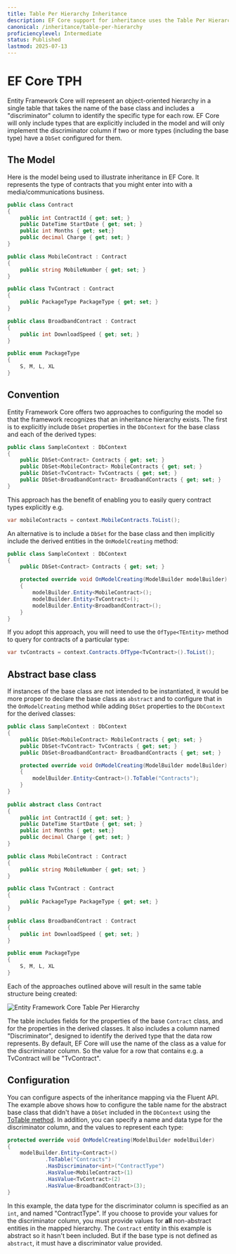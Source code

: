 ```yaml
---
title: Table Per Hierarchy Inheritance
description: EF Core support for inheritance uses the Table Per Hierarchy pattern
canonical: /inheritance/table-per-hierarchy
proficiencylevel: Intermediate
status: Published
lastmod: 2025-07-13
---
```


# EF Core TPH

Entity Framework Core will represent an object-oriented hierarchy in a single table that takes the name of the base class and includes a "discriminator" column to identify the specific type for each row.  EF Core will only include types that are explicitly included in the model and will only implement the discriminator column if two or more types (including the base type) have a `DbSet` configured for them.

## The Model

Here is the model being used to illustrate inheritance in EF Core. It represents the type of contracts that you might enter into with a media/communications business.

```csharp
public class Contract
{
    public int ContractId { get; set; }
    public DateTime StartDate { get; set; }
    public int Months { get; set;}
    public decimal Charge { get; set; }
}

public class MobileContract : Contract
{
    public string MobileNumber { get; set; }
}

public class TvContract : Contract
{
    public PackageType PackageType { get; set; }
}

public class BroadbandContract : Contract
{
    public int DownloadSpeed { get; set; }
}

public enum PackageType
{
    S, M, L, XL
}
```

## Convention

Entity Framework Core offers two approaches to configuring the model so that the framework recognizes that an inheritance hierarchy exists. The first is to explicitly include `DbSet` properties in the `DbContext` for the base class and each of the derived types:

```csharp
public class SampleContext : DbContext
{
    public DbSet<Contract> Contracts { get; set; }
    public DbSet<MobileContract> MobileContracts { get; set; }
    public DbSet<TvContract> TvContracts { get; set; }
    public DbSet<BroadbandContract> BroadbandContracts { get; set; }
}
```
This approach has the benefit of enabling you to easily query contract types explicitly e.g.

```csharp
var mobileContracts = context.MobileContracts.ToList();
```
An alternative is to include a `DbSet` for the base class and then implicitly include the derived entities in the `OnModelCreating` method:
```csharp
public class SampleContext : DbContext
{
    public DbSet<Contract> Contracts { get; set; }

    protected override void OnModelCreating(ModelBuilder modelBuilder)
    {
        modelBuilder.Entity<MobileContract>();
        modelBuilder.Entity<TvContract>();
        modelBuilder.Entity<BroadbandContract>();
    }
}
```
If you adopt this approach, you will need to use the `OfType<TEntity>` method to query for contracts of a particular type:

```csharp
var tvContracts = context.Contracts.OfType<TvContract>().ToList();
```

## Abstract base class
If instances of the base class are not intended to be instantiated, it would be more proper to declare the base class as `abstract` and to configure that in the `OnModelCreating` method while adding `DbSet` properties to the `DbContext` for the derived classes:

```csharp
public class SampleContext : DbContext
{
    public DbSet<MobileContract> MobileContracts { get; set; }
    public DbSet<TvContract> TvContracts { get; set; }
    public DbSet<BroadbandContract> BroadbandContracts { get; set; }

    protected override void OnModelCreating(ModelBuilder modelBuilder)
    {
        modelBuilder.Entity<Contract>().ToTable("Contracts");
    }
}
    
public abstract class Contract
{
    public int ContractId { get; set; }
    public DateTime StartDate { get; set; }
    public int Months { get; set;}
    public decimal Charge { get; set; }
}

public class MobileContract : Contract
{
    public string MobileNumber { get; set; }
}

public class TvContract : Contract
{
    public PackageType PackageType { get; set; }
}

public class BroadbandContract : Contract
{
    public int DownloadSpeed { get; set; }
}

public enum PackageType
{
    S, M, L, XL
}
```

Each of the approaches outlined above will result in the same table structure being created:

![Entity Framework Core Table Per Hierarchy](/images/13-09-2016-14-49-54.png)

The table includes fields for the properties of the base `Contract` class, and for the properties in the derived classes. It also includes a column named "Discriminator", designed to identify the derived type that the data row represents. By default, EF Core will use the name of the class as a value for the discriminator column. So the value for a row that contains e.g. a TvContract will be "TvContract".

## Configuration

You can configure aspects of the inheritance mapping via the Fluent API. The example above shows how to configure the table name for the abstract base class that didn't have a `DbSet` included in the `DbContext` using the [ToTable method](/configuration/fluent-api/totable-method). In addition, you can specify a name and data type for the discriminator column, and the values to represent each type:
```csharp 
protected override void OnModelCreating(ModelBuilder modelBuilder)
{
    modelBuilder.Entity<Contract>()
            .ToTable("Contracts")
            .HasDiscriminator<int>("ContractType")
            .HasValue<MobileContract>(1)
            .HasValue<TvContract>(2)
            .HasValue<BroadbandContract>(3);
}
```
In this example, the data type for the discriminator column is specified as an `int`, and named "ContractType". If you choose to provide your values for the discriminator column, you must provide values for **all** non-abstract entities in the mapped hierarchy. The `Contract` entity in this example is abstract so it hasn't been included. But if the base type is not defined as `abstract`, it must have a discriminator value provided. 